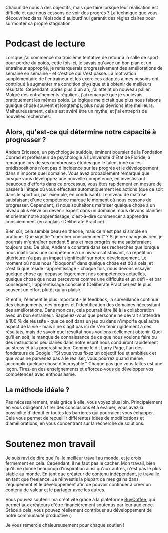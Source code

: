 Chacun de nous a des objectifs, mais que faire lorsque leur réalisation est difficile et que nous cessons de voir des progrès ? La technique que vous découvrirez dans l'épisode d'aujourd'hui garantit des règles claires pour surmonter sa propre stagnation.


Podcast de lecture
===================

Lorsque j'ai commencé ma troisième tentative de retour à la salle de sport pour perdre du poids, cette fois-ci, je savais qu'avec un bon plan et un entraîneur approprié, je remarquerais progressivement des améliorations de semaine en semaine - et c'est ce qui s'est passé. La motivation supplémentaire de l'entraîneur et les exercices adaptés à mes besoins ont contribué à augmenter ma condition physique et à obtenir de meilleurs résultats. Cependant, après plus d'un an, j'ai atteint un nouveau palier. Malgré des entraînements réguliers, j'ai remarqué que je soulevais pratiquement les mêmes poids. La logique me dictait que plus nous faisons quelque chose souvent et longtemps, plus nous devrions être meilleurs. Malheureusement, cela s'est avéré être un mythe, et j'ai entrepris de nouvelles recherches.

**Alors, qu'est-ce qui détermine notre capacité à progresser ?**
----------------------------------------------------------------

Anders Ericsson, un psychologue suédois, éminent boursier de la Fondation Conrad et professeur de psychologie à l'Université d'État de Floride, a remarqué lors de ses nombreuses études que le talent inné ou les prédispositions n'ont pas d'incidence sur les progrès et le développement dans n'importe quel domaine. Vous avez probablement remarqué que lorsque vous développez une nouvelle compétence, en investissant beaucoup d'efforts dans ce processus, vous êtes rapidement en mesure de passer à l'étape où vous effectuez automatiquement les actions (que ce soit dans le sport ou, par exemple, en conduisant). Le niveau de maîtrise satisfaisant d'une compétence marque le moment où nous cessons de progresser. Cependant, si nous souhaitons maîtriser quelque chose à un niveau plus élevé ou devenir expert dans un domaine, nous devons planifier et orienter notre apprentissage, c'est-à-dire commencer à apprendre consciemment (en anglais : Deliberate Practice).

Bien sûr, cela semble beau en théorie, mais ce n'est pas si simple en pratique. Que signifie "chercher consciemment" ? Si je ne changeais rien, je pourrais m'entraîner pendant 5 ans et mes progrès ne me satisferaient toujours pas. De plus, Anders a constaté dans ses recherches que lorsque nous maîtrisons une compétence à un niveau satisfaisant, sa répétition ultérieure n'a pas un impact significatif sur notre développement. Le moment où nous nous "bloquons" dans quelque chose est dû à cela, et c'est là que réside l'apprentissage - chaque fois, nous devons essayer quelque chose qui dépasse légèrement nos compétences actuelles, quelque chose que nous percevons comme une difficulté et un défi - et par conséquent, l'apprentissage conscient (Deliberate Practice) est le plus souvent un effort plutôt qu'un plaisir.

Et enfin, l'élément le plus important - le feedback, la surveillance continue des changements, des progrès et l'identification des domaines nécessitant des améliorations. Dans mon cas, cela pourrait être lié à la collaboration avec un bon entraîneur. Rappelez-vous que personne ne devrait s'attendre à 100 % de réussite - que ce soit dans un jeu ou dans n'importe quel autre aspect de la vie - mais il ne s'agit pas ici de s'en tenir rigidement à ces résultats, mais de savoir quel résultat nous voulons réellement obtenir. Quoi qu'il en soit, le manque de connaissance de ce que nous voulons faire ou des instructions peu claires dans notre esprit nous conduiront rapidement au stress et à la procrastination. Comme le dit Larry Page, l'un des fondateurs de Google : "Si vous vous fixez un objectif fou et ambitieux et que vous ne parvenez pas à le réaliser, vous pourrez quand même accomplir quelque chose d'incroyable." Chaque pas que vous faites est une leçon. Tirez-en des enseignements et efforcez-vous de développer vos compétences avec enthousiasme.

**La méthode idéale ?**
-------------------

Pas nécessairement, mais grâce à elle, vous voyez plus loin. Principalement en vous obligeant à tirer des conclusions et à évaluer, vous avez la possibilité d'identifier toutes les barrières qui pourraient vous échapper. Cela vous permet de recueillir différentes idées de modifications et d'améliorations, en vous concentrant sur la recherche de solutions.

Soutenez mon travail
=======================

Je suis ravi de dire que j'ai le meilleur travail au monde, et je crois fermement en cela. Cependant, il ne faut pas le cacher. Mon travail, bien qu'il me donne beaucoup d'inspiration ainsi qu'aux autres, n'est pas le plus stable au monde. En tant que créateur de contenu indépendant, je travaille en tant que freelance. Je réinvestis la plupart de mes gains dans l'équipement et le développement afin de pouvoir continuer à créer un contenu de valeur et le partager avec les autres.

Vous pouvez soutenir ma créativité grâce à la plateforme [BuyCoffee](https://buycoffee.to/leszekkrol), qui permet aux créateurs d'être financièrement soutenus par leur audience. Grâce à cela, vous pouvez réellement contribuer au développement de notre communauté productive :)

Je vous remercie chaleureusement pour chaque soutien !